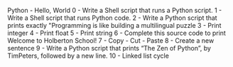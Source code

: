 Python - Hello, World
0 - Write a Shell script that runs a Python script.
1 - Write a Shell script that runs Python code.
2 - Write a Python script that prints exactly "Programming is like building a multilingual puzzle
3 - Print integer
4 - Print float
5 - Print string
6 - Complete this source code to print Welcome to Holberton School!
7 - Copy - Cut - Paste
8 - Create a new sentence
9 - Write a Python script that prints “The Zen of Python”, by TimPeters, followed by a new line.
10 - Linked list cycle
